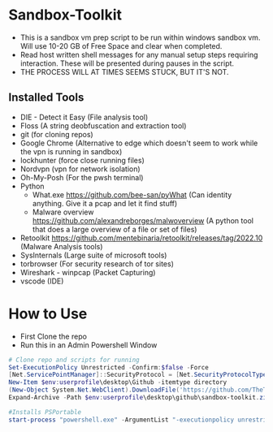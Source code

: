 # Sandbox-Toolkit

- This is a sandbox vm prep script to be run within windows sandbox vm. Will use 10-20 GB of Free Space and clear when completed.
- Read host written shell messages for any manual setup steps requiring interaction. These will be presented during pauses in the script.
- THE PROCESS WILL AT TIMES SEEMS STUCK, BUT IT'S NOT.

## Installed Tools

- DIE - Detect it Easy (File analysis tool)
- Floss (A string deobfuscation and extraction tool)
- git (for cloning repos)
- Google Chrome (Alternative to edge which doesn't seem to work while the vpn is running in sandbox)
- lockhunter (force close running files)
- Nordvpn (vpn for network isolation)
- Oh-My-Posh (For the pwsh terminal)
- Python
    - What.exe https://github.com/bee-san/pyWhat (Can identity anything. Give it a pcap and let it find stuff)
    - Malware overview https://github.com/alexandreborges/malwoverview (A python tool that does a large overview of a file or set of files)
- Retoolkit https://github.com/mentebinaria/retoolkit/releases/tag/2022.10 (Malware Analysis tools)
- SysInternals (Large suite of microsoft tools)
- torbrowser (For security research of tor sites)
- Wireshark - winpcap (Packet Capturing)
- vscode (IDE)

# How to Use
- First Clone the repo
- Run this in an Admin Powershell Window
```Powershell
# Clone repo and scripts for running
Set-ExecutionPolicy Unrestricted -Confirm:$false -Force
[Net.ServicePointManager]::SecurityProtocol = [Net.SecurityProtocolType]::Tls12
New-Item $env:userprofile\desktop\Github -itemtype directory
(New-Object System.Net.WebClient).DownloadFile('https://github.com/TheTaylorLee/Sandbox-Toolkit/archive/refs/heads/master.zip', "$env:userprofile\desktop\github\sandbox-toolkit.zip")
Expand-Archive -Path $env:userprofile\desktop\github\sandbox-toolkit.zip $env:userprofile\desktop\github\sandbox-toolkit

#Installs PSPortable
start-process "powershell.exe" -ArgumentList "-executionpolicy unrestricted", "-File $env:userprofile\desktop\github\sandbox-toolkit\Sandbox-Toolkit-master\scripts\1-Install-PSPortable.ps1" -wait
```